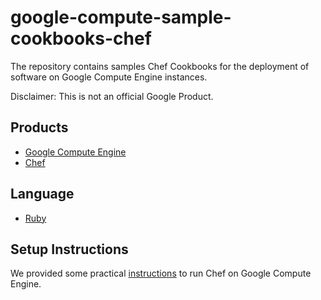 google-compute-sample-cookbooks-chef
====================================

The repository contains samples Chef Cookbooks for the deployment of software
on Google Compute Engine instances.

Disclaimer: This is not an official Google Product.

## Products
- [Google Compute Engine ][1]
- [Chef][2]

## Language
- [Ruby][3]

## Setup Instructions

We provided some practical [instructions](INSTRUCTIONS.md) to run Chef on Google
Compute Engine.

[1]: https://developers.google.com/compute/
[2]: https://wiki.opscode.com
[3]: https://www.ruby-lang.org/en/
